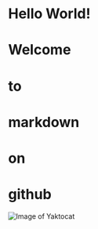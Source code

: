 # Hello World!
#  Welcome
# to 
# markdown
# on
# github
![Image of Yaktocat](https://octodex.github.com/images/yaktocat.png)
